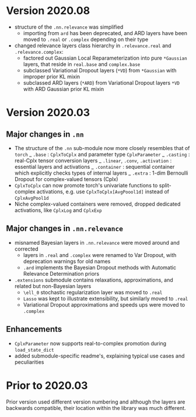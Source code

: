 # Version 2020.08
* structure of the `.nn.relevance` was simplified
    - importing from `ard` has been deprecated, and ARD layers have been moved
    to `.real` or `.complex` depending on their type
* changed relevance layers class hierarchy in `.relevance.real` and `.relevance.complex`:
    - factored out Gaussian Local Reparameterization into pure `*Gaussian` layers,
    that reside in `real.base` and `complex.base`
    - subclassed Variational Dropout layers (`*VD`) from `*Gaussian` with improper prior KL mixin
    - subclassed ARD layers (`*ARD`) from Variational Dropout layers `*VD` with ARD Gaussian prior KL mixin


# Version 2020.03

## Major changes in `.nn`
* The structure of the `.nn` sub-module now more closely resembles that of `torch`
    _ `.base` : `CplxToCplx` and parameter type `CplxParameter`
    _ `.casting` : real-Cplx tensor conversion layers
    _ `.linear`, `.conv`, `.activation` : essential layers and activations
    _ `.container` : sequential container which explicitly checks types of internal layers
    _ `.extra` : 1-dim Bernoulli Dropout for complex-valued tensors (Cplx)
* `CplxToCplx` can now promote torch's univariate functions to split-complex activations, e.g. use `CplxToCplx[AvgPoool1d]` instead of `CplxAvgPool1d`
* Niche complex-valued containers were removed, dropped dedicated activations, like `CplxLog` and `CplxExp`


## Major changes in `.nn.relevance`
* misnamed Bayesian layers in `.nn.relevance` were moved around and corrected
    - layers in `.real` and `.complex` were renamed to Var Dropout, with deprecation warnings for old names
    - `.ard` implements the Bayesian Dropout methods with Automatic Relevance Determination priors
* `.extensions` submodule contains relaxations, approximations, and related but non-Bayesian layers
    - `\ell_0` stochastic regularization layer was moved to `.real`
    - `Lasso` was kept to illustrate extensibility, but similarly moved to `.real`
    - Variational Dropout approximations and speeds ups were moved to `.complex`


## Enhancements
* `CplxParameter` now supports real-to-complex promotion during `load_state_dict`
* added submodule-specific readme's, explaining typical use cases and peculiarities

# Prior to 2020.03
Prior version used different version numbering and although the layers are backwards compatible, their location within the library was much different.
